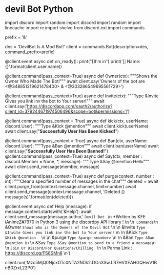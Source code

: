 # devil Bot Python
import discord
import random
import discord
import random
import linecache
import re
import shelve
from discord.ext import commands

prefix = '&'

des = 'DevilBot Is A Mod Bot!'
client = commands.Bot(description=des, command_prefix=prefix)


@client.event
async def on_ready():
    print("[]I'm in")
    print('[] Name: {}'.format(client.user.name))
    
    
@client.command(pass_context=True)
async def Owner(ctx):
    """Shows the Owner Who Made The Bot!"""
    await client.say('Owners of the bot are <@348851219621478400> & <@303286549695561729>')

@client.command(pass_context=True)
async def Invite(ctx):
    """Type &Invite Gives you link inv the bot to Your server!"""
    await client.say('https://discordapp.com/oauth2/authorize?client_id=379244671974506496&scope=bot&permissions=1')

@client.command(pass_context = True)
async def kick(ctx, userName: discord.User):
    """Type &Kick @mention"""
    await client.kick(userName)
    await client.say("__**Successfully User Has Been Kicked!**__")

@client.command(pass_context = True)
async def Ban(ctx, userName: discord.User):
    """Type &Ban @mention"""
    await client.ban(userName)
    await client.say("__**Successfully User Has Been Banned!**__")
@client.command(pass_context=True)
async def Say(ctx, member : discord.Member = None, *, message):
    """Type &Say @mention Hello"""
    await client.send_message(member, message)

@client.command(pass_context=True)
async def purge(context, number : int):
	"""Clear a specified number of messages in the chat"""
	deleted = await client.purge_from(context.message.channel, limit=number)
	await client.send_message(context.message.channel, 'Deleted {} message(s)'.format(len(deleted)))
	
@client.event
async def Help (message):
    if message.content.startswith('&Help'):
        await client.send_message(message.author,' ```Devil Bot ``` \n *Written by KFE iAnimeZ#7970 in Python 3 using the discordpy API library !  \n  \n``` Commands```\n &Owner  `Shows who is the Owners of the Devil Bot` \n \n &Invite  `Type &Invite Gives you link inv the bot to Your server!`  \n  \n &Kick   `Type &Kick @mention  `  \n  \n &purge `Type &purge <number>` \n   \n &Ban   `Type &Ban @mention `\n  \n &Say `Type &Say @mention to send to a friend a message`\n   \n ```Join Ur Discord/For Questions/Chilling ``` \n \n Perma Link : https://discord.gg/FS8SMn8 \n')

    
client.run('Mzc5MjQ0NjcxOTc0NTA2NDk2.DOnXSw.LR7HVXEAHGQHwV1BnB0ZrxL22P0')
